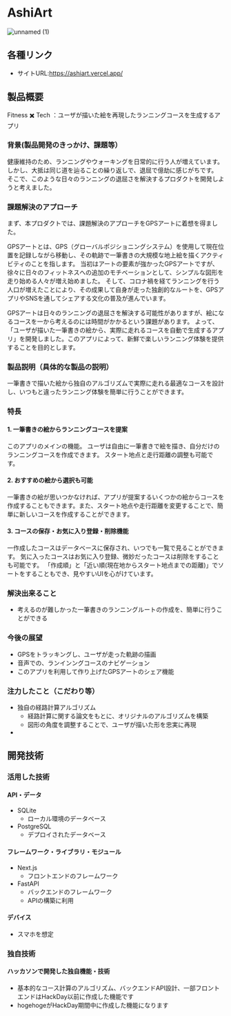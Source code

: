 # AshiArt
![unnamed (1)](https://github.com/user-attachments/assets/31b4d23a-0a3e-4a87-a5e3-35c1b267125e)
<!--
[![IMAGE ALT TEXT HERE](https://jphacks.com/wp-content/uploads/2025/05/JPHACKS2025_ogp.jpg)](https://www.youtube.com/watch?v=lA9EluZugD8)
-->

## 各種リンク
* サイトURL:https://ashiart.vercel.app/

## 製品概要

Fitness ✖️ Tech ：ユーザが描いた絵を再現したランニングコースを生成するアプリ

### 背景(製品開発のきっかけ、課題等）

健康維持のため、ランニングやウォーキングを日常的に行う人が増えています。しかし、大抵は同じ道を辿ることの繰り返しで、退屈で億劫に感じがちです。
そこで、このような日々のランニングの退屈さを解決するプロダクトを開発しようと考えました。

### 課題解決のアプローチ

まず、本プロダクトでは、課題解決のアプローチをGPSアートに着想を得ました。

GPSアートとは、GPS（グローバルポジショニングシステム）を使用して現在位置を記録しながら移動し、その軌跡で一筆書きの大規模な地上絵を描くアクティビティのことを指します。
当初はアートの要素が強かったGPSアートですが、徐々に日々のフィットネスへの追加のモチベーションとして、シンプルな図形を走り始める人々が増え始めました。
そして、コロナ禍を経てランニングを行う人口が増えたことにより、その成果して自身が走った独創的なルートを、GPSアプリやSNSを通してシェアする文化の普及が進んでいます。

GPSアートは日々のランニングの退屈さを解決する可能性がありますが、絵になるコースを一から考えるのには時間がかかるという課題があります。
よって、「ユーザが描いた一筆書きの絵から、実際に走れるコースを自動で生成するアプリ」を開発しました。このアプリによって、新鮮で楽しいランニング体験を提供することを目的とします。

### 製品説明（具体的な製品の説明）
一筆書きで描いた絵から独自のアルゴリズムで実際に走れる最適なコースを設計し、いつもと違ったランニング体験を簡単に行うことができます。
### 特長
#### 1. 一筆書きの絵からランニングコースを提案
このアプリのメインの機能。
ユーザは自由に一筆書きで絵を描き、自分だけのランニングコースを作成できます。
スタート地点と走行距離の調整も可能です。
#### 2. おすすめの絵から選択も可能
一筆書きの絵が思いつかなければ、アプリが提案するいくつかの絵からコースを作成することもできます。また、スタート地点や走行距離を変更することで、簡単に新しいコースを作成することができます。
#### 3. コースの保存・お気に入り登録・削除機能
一作成したコースはデータベースに保存され、いつでも一覧で見ることができます。
気に入ったコースはお気に入り登録、微妙だったコースは削除をすることも可能です。
「作成順」と「近い順(現在地からスタート地点までの距離)」でソートをすることもでき、見やすいUIを心がけています。

### 解決出来ること
* 考えるのが難しかった一筆書きのランニングルートの作成を、簡単に行うことができる
### 今後の展望
* GPSをトラッキングし、ユーザが走った軌跡の描画
* 音声での、ランインングコースのナビゲーション
* このアプリを利用して作り上げたGPSアートのシェア機能
### 注力したこと（こだわり等）
* 独自の経路計算アルゴリズム
  * 経路計算に関する論文をもとに、オリジナルのアルゴリズムを構築
  * 図形の角度を調整することで、ユーザが描いた形を忠実に再現
* 

## 開発技術
### 活用した技術
#### API・データ
* SQLite
  * ローカル環境のデータベース
* PostgreSQL
  * デプロイされたデータベース

#### フレームワーク・ライブラリ・モジュール
* Next.js
  * フロントエンドのフレームワーク
* FastAPI
  * バックエンドのフレームワーク
  * APIの構築に利用
  

#### デバイス
* スマホを想定

### 独自技術
#### ハッカソンで開発した独自機能・技術
* 基本的なコース計算のアルゴリズム、バックエンドAPI設計、一部フロントエンドはHackDay以前に作成した機能です
* hogehogeがHackDay期間中に作成した機能になります
